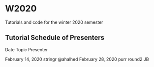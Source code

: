 # W2020
Tutorials and code for the winter 2020 semester


## Tutorial Schedule of Presenters

Date  Topic Presenter

February 14, 2020 stringr @ahalhed
February 28, 2020 purr round2 JB
